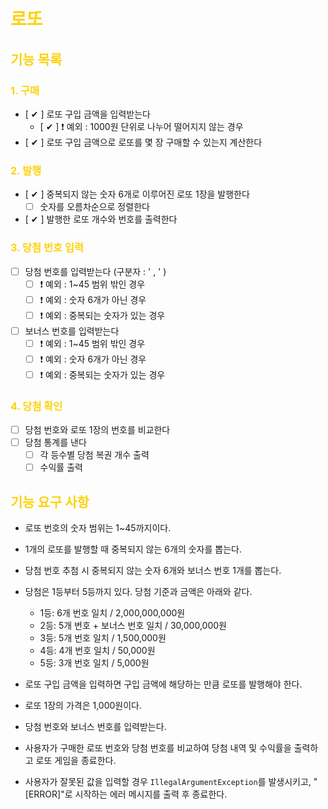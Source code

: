 # <span style="color:#FDD20E">로또</span>

## <span style="color:#FDD20E"> 기능 목록</span>

### <span style="color:#FDD20E"> 1. 구매</span>
- [ ✔ ] 로또 구입 금액을 입력받는다
  - [ ✔ ] ❗ 예외 : 1000원 단위로 나누어 떨어지지 않는 경우
- [ ✔ ] 로또 구입 금액으로 로또를 몇 장 구매할 수 있는지 계산한다
 

### <span style="color:#FDD20E"> 2. 발행</span>
- [ ✔ ] 중복되지 않는 숫자 6개로 이루어진 로또 1장을 발행한다
  - [ ] 숫자를 오름차순으로 정렬한다
- [ ✔ ] 발행한 로또 개수와 번호를 출력한다

### <span style="color:#FDD20E"> 3. 당첨 번호 입력</span>
- [ ] 당첨 번호를 입력받는다 (구분자 : ' , ' )
  - [ ] ❗ 예외 : 1~45 범위 밖인 경우
  - [ ] ❗ 예외 : 숫자 6개가 아닌 경우
  - [ ] ❗ 예외 : 중복되는 숫자가 있는 경우
- [ ] 보너스 번호를 입력받는다
  - [ ] ❗ 예외 : 1~45 범위 밖인 경우
  - [ ] ❗ 예외 : 숫자 6개가 아닌 경우
  - [ ] ❗ 예외 : 중복되는 숫자가 있는 경우

### <span style="color:#FDD20E"> 4. 당첨 확인</span>
- [ ] 당첨 번호와 로또 1장의 번호를 비교한다
- [ ] 당첨 통계를 낸다
  - [ ] 각 등수별 당첨 복권 개수 출력
  - [ ] 수익률 출력

## <span style="color:#FDD20E"> 기능 요구 사항</span>

- 로또 번호의 숫자 범위는 1~45까지이다.
- 1개의 로또를 발행할 때 중복되지 않는 6개의 숫자를 뽑는다.
- 당첨 번호 추첨 시 중복되지 않는 숫자 6개와 보너스 번호 1개를 뽑는다.
- 당첨은 1등부터 5등까지 있다. 당첨 기준과 금액은 아래와 같다.
    - 1등: 6개 번호 일치 / 2,000,000,000원
    - 2등: 5개 번호 + 보너스 번호 일치 / 30,000,000원
    - 3등: 5개 번호 일치 / 1,500,000원
    - 4등: 4개 번호 일치 / 50,000원
    - 5등: 3개 번호 일치 / 5,000원

  
- 로또 구입 금액을 입력하면 구입 금액에 해당하는 만큼 로또를 발행해야 한다.
- 로또 1장의 가격은 1,000원이다.
- 당첨 번호와 보너스 번호를 입력받는다.
- 사용자가 구매한 로또 번호와 당첨 번호를 비교하여 당첨 내역 및 수익률을 출력하고 로또 게임을 종료한다.
- 사용자가 잘못된 값을 입력할 경우 `IllegalArgumentException`를 발생시키고, "[ERROR]"로 시작하는 에러 메시지를 출력 후 종료한다.